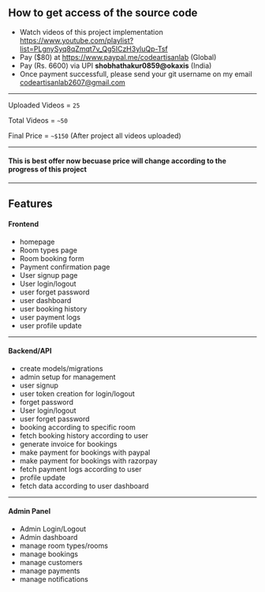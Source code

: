 ##  How to get access of the source code
-   Watch videos of this project implementation https://www.youtube.com/playlist?list=PLgnySyq8qZmqt7v_Qg5ICzH3yluQp-Tsf
-   Pay ($80) at https://www.paypal.me/codeartisanlab (Global)
-   Pay (Rs. 6600) via UPI <b>shobhathakur0859@okaxis</b> (India)
-   Once payment successfull, please send your git username on my email codeartisanlab2607@gmail.com
<hr/>
<p>Uploaded Videos = <code>25</code></p>
<p>Total Videos = <code>~50</code></p>
<p>Final Price = <code>~$150</code> (After project all videos uploaded)</p>
<hr/>
<h4>This is best offer now becuase price will change according to the progress of this project</h4>
<hr/>
<h2>Features</h2>
<h4><style>span[class="checked"]{color: green;}</style> Frontend</h4>
<ul>
    <li>homepage</li>
    <li>Room types page</li>
    <li>Room booking form</li>
    <li>Payment confirmation page</li>
    <li>User signup page</li>
    <li>User login/logout</li>
    <li>user forget password</li>
    <li>user dashboard</li>
    <li>user booking history</li>
    <li>user payment logs</li>
    <li>user profile update</li>
</ul>
<hr/>
<h4>Backend/API</h4>
<ul>
    <li><style>span[class="checked"]{color: green;}</style> create models/migrations</li>
    <li><style>span[class="checked"]{color: green;}</style> admin setup for management</li>
    <li><style>span[class="checked"]{color: green;}</style> user signup</li>
    <li><style>span[class="checked"]{color: green;}</style> user token creation for login/logout</li>
    <li><style>span[class="checked"]{color: green;}</style> forget password</li>
    <li><style>span[class="checked"]{color: green;}</style> User login/logout</li>
    <li><style>span[class="checked"]{color: green;}</style> user forget password</li>
    <li><style>span[class="checked"]{color: green;}</style> booking according to specific room</li>
    <li><style>span[class="checked"]{color: green;}</style> fetch booking history according to user</li>
    <li>generate invoice for bookings</li>
    <li>make payment for bookings with paypal</li>
    <li>make payment for bookings with razorpay</li>
    <li>fetch payment logs according to user</li>
    <li>profile update</li>
    <li>fetch data according to user dashboard</li>
</ul>
<hr/>
<h4>Admin Panel</h4>
<ul>
    <li>Admin Login/Logout</li>
    <li>Admin dashboard</li>
    <li>manage room types/rooms</li>
    <li>manage bookings</li>
    <li>manage customers</li>
    <li>manage payments</li>
    <li>manage notifications</li>
</ul>